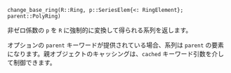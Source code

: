 ```
change_base_ring(R::Ring, p::SeriesElem{<: RingElement}; parent::PolyRing)
```

非ゼロ係数の `p` を `R` に強制的に変換して得られる系列を返します。

オプションの `parent` キーワードが提供されている場合、系列は `parent` の要素になります。親オブジェクトのキャッシングは、`cached` キーワード引数を介して制御できます。
